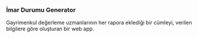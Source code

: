 ### İmar Durumu Generator
Gayrimenkul değerleme uzmanlarının her rapora eklediği bir cümleyi, verilen bilgilere göre oluşturan bir web app.
